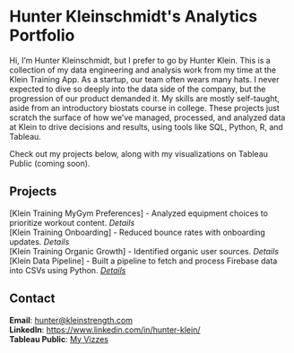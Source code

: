 # Hunter Kleinschmidt's Analytics Portfolio
Hi, I’m Hunter Kleinschmidt, but I prefer to go by Hunter Klein. This is a collection of my data engineering and analysis work from my time at the Klein Training App. As a startup, our team often wears many hats. I never expected to dive so deeply into the data side of the company, but the progression of our product demanded it. My skills are mostly self-taught, aside from an introductory biostats course in college. These projects just scratch the surface of how we’ve managed, processed, and analyzed data at Klein to drive decisions and results, using tools like SQL, Python, R, and Tableau.

Check out my projects below, along with my visualizations on Tableau Public (coming soon).

## Projects
[Klein Training MyGym Preferences] - Analyzed equipment choices to prioritize workout content. *Details*  
[Klein Training Onboarding] - Reduced bounce rates with onboarding updates. *Details*  
[Klein Training Organic Growth] - Identified organic user sources. *Details*  
[Klein Data Pipeline] - Built a pipeline to fetch and process Firebase data into CSVs using Python. *[Details](https://github.com/HunterKleinschmidt/HK-Analytics-Portfolio/tree/main/Klein-Data-Pipeline)*

## Contact
**Email**: hunter@kleinstrength.com  
**LinkedIn**: https://www.linkedin.com/in/hunter-klein/  
**Tableau Public**: [My Vizzes](https://public.tableau.com/app/profile/hunter.kleinschmidt/vizzes)
